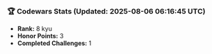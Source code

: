 ### 🏆 Codewars Stats (Updated: 2025-08-06 06:16:45 UTC)

- **Rank:** 8 kyu
- **Honor Points:** 3
- **Completed Challenges:** 1

